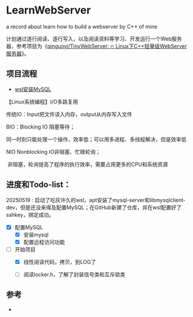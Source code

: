 # LearnWebServer
a record about learn how to build a webserver by C++ of mine   

​    计划通过逐行阅读、逐行写入，以及阅读资料等学习、开发运行一个Web服务器，参考项目为《[qinguoyi/TinyWebServer: :fire: Linux下C++轻量级WebServer服务器](https://github.com/qinguoyi/TinyWebServer/tree/master)》。

## 项目流程

+ [wsl安装MySQL](https://blog.csdn.net/weixin_43796621/article/details/148100973)



【Linux系统编程】I/O多路复用

传统IO：Input把文件读入内存，output从内存写入文件

BIO：Blocking IO 阻塞等待；

​    同一时刻只能处理一个操作，效率低；可以用多进程、多线程解决，但是效率低

NIO Nonblocking IO非阻塞、忙碌轮询；

​    非阻塞，轮询提高了程序的执行效率，需要占用更多的CPU和系统资源



## 进度和Todo-list：

20250519 : 启动了吃灰许久的wsl，apt安装了mysql-server和libmysqlclient-dev，但是还没来得及配置MySQL；在GitHub新建了仓库，并在wsl配置好了sshkey，绑定成功。

- [x] 配置MySQL
  - [x] 安装mysql
  - [x] 配置远程访问功能

- [ ] 开始项目
  - [x] 线性阅读代码，拷贝，到LOG了
  - [ ] 阅读locker.h，了解了封装信号类和互斥锁类




## 参考

+ 
